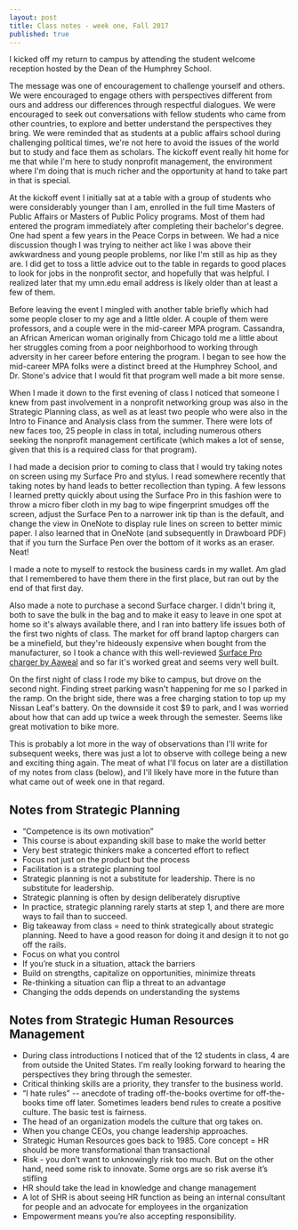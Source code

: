 ```yaml
---
layout: post
title: Class notes - week one, Fall 2017
published: true
---
```

I kicked off my return to campus by attending the student welcome reception hosted by the Dean of the Humphrey School.

The message was one of encouragement to challenge yourself and others. We were encouraged to engage others with perspectives different from ours and address our differences through respectful dialogues. We were encouraged to seek out conversations with fellow students who came from other countries, to explore and better understand the perspectives they bring. We were reminded that as students at a public affairs school during challenging political times, we're not here to avoid the issues of the world but to study and face them as scholars. The kickoff event really hit home for me that while I'm here to study nonprofit management, the environment where I'm doing that is much richer and the opportunity at hand to take part in that is special.

At the kickoff event I initially sat at a table with a group of students who were considerably younger than I am, enrolled in the full time Masters of Public Affairs or Masters of Public Policy programs. Most of them had entered the program immediately after completing their bachelor's degree. One had spent a few years in the Peace Corps in between. We had a nice discussion though I was trying to neither act like I was above their awkwardness and young people problems, nor like I'm still as hip as they are. I did get to toss a little advice out to the table in regards to good places to look for jobs in the nonprofit sector, and hopefully that was helpful. I realized later that my umn.edu email address is likely older than at least a few of them.

Before leaving the event I mingled with another table briefly which had some people closer to my age and a little older. A couple of them were professors, and a couple were in the mid-career MPA program. Cassandra, an African American woman originally from Chicago told me a little about her struggles coming from a poor neighborhood to working through adversity in her career before entering the program. I began to see how the mid-career MPA folks were a distinct breed at the Humphrey School, and Dr. Stone's advice that I would fit that program well made a bit more sense.

When I made it down to the first evening of class I noticed that someone I knew from past involvement in a nonprofit networking group was also in the Strategic Planning class, as well as at least two people who were also in the Intro to Finance and Analysis class from the summer. There were lots of new faces too, 25 people in class in total, including numerous others seeking the nonprofit management certificate (which makes a lot of sense, given that this is a required class for that program).

I had made a decision prior to coming to class that I would try taking notes on screen using my Surface Pro and stylus. I read somewhere recently that taking notes by hand leads to better recollection than typing. A few lessons I learned pretty quickly about using the Surface Pro in this fashion were to throw a micro fiber cloth in my bag to wipe fingerprint smudges off the screen, adjust the Surface Pen to a narrower ink tip than is the default, and change the view in OneNote to display rule lines on screen to better mimic paper. I also learned that in OneNote (and subsequently in Drawboard PDF) that if you turn the Surface Pen over the bottom of it works as an eraser. Neat!

I made a note to myself to restock the business cards in my wallet. Am glad that I remembered to have them there in the first place, but ran out by the end of that first day.

Also made a note to purchase a second Surface charger. I didn't bring it, both to save the bulk in the bag and to make it easy to leave in one spot at home so it's always available there, and I ran into battery life issues both of the first two nights of class. The market for off brand laptop chargers can be a minefield, but they're hideously expensive when bought from the manufacturer, so I took a chance with this well-reviewed [Surface Pro charger by Aaweal](https://www.amazon.com/Charger-Microsoft-Surface-Charging-Including/dp/B074X6KZL4/) and so far it's worked great and seems very well built.

On the first night of class I rode my bike to campus, but drove on the second night. Finding street parking wasn't happening for me so I parked in the ramp. On the bright side, there was a free charging station to top up my Nissan Leaf's battery. On the downside it cost $9 to park, and I was worried about how that can add up twice a week through the semester. Seems like great motivation to bike more.

This is probably a lot more in the way of observations than I'll write for subsequent weeks, there was just a lot to observe with college being a new and exciting thing again. The meat of what I'll focus on later are a distillation of my notes from class (below), and I'll likely have more in the future than what came out of week one in that regard.

## Notes from Strategic Planning

* “Competence is its own motivation”
* This course is about expanding skill base to make the world better
* Very best strategic thinkers make a concerted effort to reflect
* Focus not just on the product but the process
* Facilitation is a strategic planning tool
* Strategic planning is not a substitute for leadership. There is no substitute for leadership.
* Strategic planning is often by design deliberately disruptive
* In practice, strategic planning rarely starts at step 1, and there are more ways to fail than to succeed.
* Big takeaway from class = need to think strategically about strategic planning. Need to have a good reason for doing it and design it to not go off the rails.
* Focus on what you control
* If you’re stuck in a situation, attack the barriers
* Build on strengths, capitalize on opportunities, minimize threats
* Re-thinking a situation can flip a threat to an advantage
* Changing the odds depends on understanding the systems

## Notes from Strategic Human Resources Management

* During class introductions I noticed that of the 12 students in class, 4 are from outside the United States. I'm really looking forward to hearing the perspectives they bring through the semester.
* Critical thinking skills are a priority, they transfer to the business world.
* “I hate rules” -- anecdote of trading off-the-books overtime for off-the-books time off later. Sometimes leaders bend rules to create a positive culture. The basic test is fairness.
* The head of an organization models the culture that org takes on.
* When you change CEOs, you change leadership approaches.
* Strategic Human Resources goes back to 1985. Core concept = HR should be more transformational than transactional
* Risk - you don’t want to unknowingly risk too much. But on the other hand, need some risk to innovate. Some orgs are so risk averse it’s stifling
* HR should take the lead in knowledge and change management
* A lot of SHR is about seeing HR function as being an internal consultant for people and an advocate for employees in the organization
* Empowerment means you’re also accepting responsibility.
